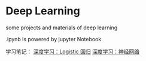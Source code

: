 # Deep Learning
some projects and materials of deep learning

.ipynb is powered by jupyter Notebook

学习笔记：
[深度学习：Logistic 回归](http://binweber.top/2017/09/12/deep_learning_1/)
[深度学习：神经网络](http://binweber.top/2017/09/25/deep_learning_2/)    
